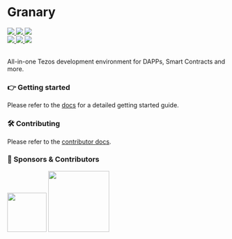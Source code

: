 # Granary

<div float="left">
    <a href="https://circleci.com/gh/stove-labs/granary/tree/develop">
        <img src="https://img.shields.io/circleci/project/github/stove-labs/granary/develop.svg"/>
    </a>
    <a href="https://github.com/stove-labs/granary/blob/develop/LICENSE">
        <img src="https://img.shields.io/github/license/stove-labs/granary.svg"/>
    </a>
    <a href="https://www.npmjs.com/package/@stove-labs/granary/v/pre-alpha">
        <img src="https://img.shields.io/npm/v/@stove-labs/granary/pre-alpha.svg?label=%40stove-labs%2Fgranary" />
    </a>
</div>
<div float="left">
    <a href="https://stove-labs.github.io/granary/">
        <img src="https://img.shields.io/badge/docs-easy--to--read-brightgreen.svg" />
    </a>
    <a href="https://stove-labs.github.io/granary/docs/tutorials.html">
        <img src="https://img.shields.io/badge/tutorials-comprehensive-brightgreen.svg" />
    </a>
    <a href="https://t.me/stove_labs">
        <img src="https://img.shields.io/badge/community-blue.svg?logo=telegram" />
    </a>
</div>
<br/>

All-in-one Tezos development environment for DAPPs, Smart Contracts and more.

### 👉 Getting started

Please refer to the [docs](https://stove-labs.github.io/granary/) for a detailed getting started guide.

### 🛠 Contributing

Please refer to the [contributor docs](https://stove-labs.github.io/granary/).

### 💸 Sponsors & Contributors

<div float="left">
  <img src="https://stove-labs.com/logo_transparent.png" width="90" />
  <img src="https://tqgroup.io/static/images/logo.svg" width="140" />
</div>
<br/>
